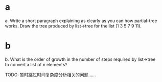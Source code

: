 # a
a. Write a short paragraph explaining as clearly as you can how partial-tree works. Draw the tree produced by list->tree for the list (1 3 5 7 9 11).


# b
b. What is the order of growth in the number of steps required by list->tree to convert a list of n elements?

TODO: 暂时跳过时间复杂度分析相关的问题……
